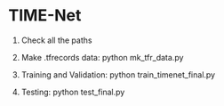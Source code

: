 # TIME-Net

1. Check all the paths

2. Make .tfrecords data: python mk_tfr_data.py

3. Training and Validation: python train_timenet_final.py

4. Testing: python test_final.py
